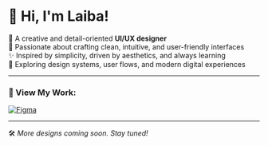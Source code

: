 # 👋 Hi, I'm Laiba!

🎨 A creative and detail-oriented **UI/UX designer**  
📱 Passionate about crafting clean, intuitive, and user-friendly interfaces  
✨ Inspired by simplicity, driven by aesthetics, and always learning  
🧠 Exploring design systems, user flows, and modern digital experiences

---

### 🎨 View My Work:
[![Figma](https://img.shields.io/badge/Figma%20Portfolio-F24E1E?style=flat&logo=figma&logoColor=white)](https://www.figma.com/files/team/1515989548735906511/user/1515989546288803684?fuid=1515989546288803684)

---

🛠️ *More designs coming soon. Stay tuned!*
